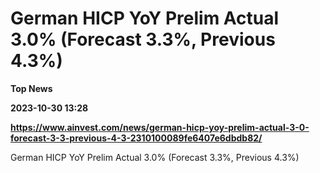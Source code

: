 # German HICP YoY Prelim Actual 3.0% (Forecast 3.3%, Previous 4.3%)
**Top News**

**2023-10-30 13:28**

**https://www.ainvest.com/news/german-hicp-yoy-prelim-actual-3-0-forecast-3-3-previous-4-3-2310100089fe6407e6dbdb82/**

German HICP YoY Prelim Actual 3.0% (Forecast 3.3%, Previous 4.3%)
